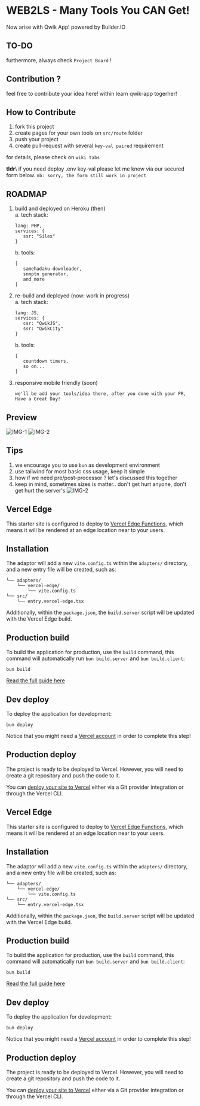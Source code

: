 # WEB2LS - Many Tools You CAN Get!
Now arise with Qwik App! powered by Builder.IO


## TO-DO
furthermore, always check `Project Board` !


## Contribution ?
feel free to contribute your idea here! within learn qwik-app togerher!

## How to Contribute
1. fork this project
2. create pages for your own tools on `src/route` folder
3. push your project
4. create pull-request with several `key-val paired` requirement


for details, please check on `wiki tabs`


**tldr**\ if you need deploy .env key-val please let me know via our secured form below. `nb: sorry, the form still work in project`

## ROADMAP
1. build and deployed on Heroku (then)\
   a. tech stack: 
   ```
   lang: PHP,
   services: {
      ssr: "Silex"
   }
   ```
   b. tools: 
   ```
   [
      samehadaku downloader,
      snmptn generator,
      and more
   ]
   ```
2. re-build and deployed (now: work in progress)\
   a. tech stack: 
   ```
   lang: JS,
   services: {
      csr: "QwikJS",
      ssr: "QwikCity"
   }
   ```
   b. tools:
   ```
   [
      countdown timers,
      so on...
   ]
   ```
3. responsive mobile friendly (soon)


   `we'll be add your tools/idea there, after you done with your PR, Have a Great Day! `
   

## Preview
![IMG-1](/preview/prev-1.png "Screen Shot 2019-03-22 at 07.05.59")
![IMG-2](/preview/prev-2.png "Screen Shot 2019-03-22 at 07.07.29")


## Tips
1. we encourage you to use `bun` as development environment
2. use tailwind for most basic css usage, keep it simple
3. how if we need pre/post-processor ? let's discussed this together
4. keep in mind, sometimes sizes is matter.. don't get hurt anyone, don't get hurt the server's
   ![IMG-2](/preview/docs/size-is-matter.jpg "Keep it Simple and Slim")

## Vercel Edge

This starter site is configured to deploy to [Vercel Edge Functions](https://vercel.com/docs/concepts/functions/edge-functions), which means it will be rendered at an edge location near to your users.

## Installation

The adaptor will add a new `vite.config.ts` within the `adapters/` directory, and a new entry file will be created, such as:

```
└── adapters/
    └── vercel-edge/
        └── vite.config.ts
└── src/
    └── entry.vercel-edge.tsx
```

Additionally, within the `package.json`, the `build.server` script will be updated with the Vercel Edge build.

## Production build

To build the application for production, use the `build` command, this command will automatically run `bun build.server` and `bun build.client`:

```shell
bun build
```

[Read the full guide here](https://github.com/BuilderIO/qwik/blob/main/starters/adapters/vercel-edge/README.md)

## Dev deploy

To deploy the application for development:

```shell
bun deploy
```

Notice that you might need a [Vercel account](https://docs.Vercel.com/get-started/) in order to complete this step!

## Production deploy

The project is ready to be deployed to Vercel. However, you will need to create a git repository and push the code to it.

You can [deploy your site to Vercel](https://vercel.com/docs/concepts/deployments/overview) either via a Git provider integration or through the Vercel CLI.

## Vercel Edge

This starter site is configured to deploy to [Vercel Edge Functions](https://vercel.com/docs/concepts/functions/edge-functions), which means it will be rendered at an edge location near to your users.

## Installation

The adaptor will add a new `vite.config.ts` within the `adapters/` directory, and a new entry file will be created, such as:

```
└── adapters/
    └── vercel-edge/
        └── vite.config.ts
└── src/
    └── entry.vercel-edge.tsx
```

Additionally, within the `package.json`, the `build.server` script will be updated with the Vercel Edge build.

## Production build

To build the application for production, use the `build` command, this command will automatically run `bun build.server` and `bun build.client`:

```shell
bun build
```

[Read the full guide here](https://github.com/BuilderIO/qwik/blob/main/starters/adapters/vercel-edge/README.md)

## Dev deploy

To deploy the application for development:

```shell
bun deploy
```

Notice that you might need a [Vercel account](https://docs.Vercel.com/get-started/) in order to complete this step!

## Production deploy

The project is ready to be deployed to Vercel. However, you will need to create a git repository and push the code to it.

You can [deploy your site to Vercel](https://vercel.com/docs/concepts/deployments/overview) either via a Git provider integration or through the Vercel CLI.
